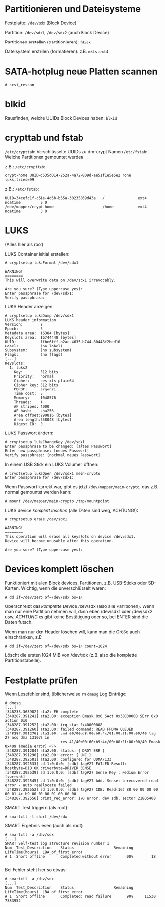 # Partitionieren und Dateisysteme
Festplatte: `/dev/sdx` (Block Device)

Partition: `/dev/sdx1`, `/dev/sdx2` (auch Block Device)

Partitionen erstellen (partitionieren): `fdisk`

Dateisystem erstellen (formatieren): z.B. `mkfs.ext4`

# SATA-hotplug neue Platten scannen
`# scsi_rescan`

# blkid
Rausfinden, welche UUIDs Block Devices haben: `blkid`

# crypttab und fstab
`/etc/crypttab`: Verschlüsselte UUIDs zu dm-crypt Namen
`/etc/fstab`: Welche Partitionen gemountet werden

z.B.: `/etc/crypttab`:
```
crypt-home UUID=c535d014-252a-4a72-809d-ae51f1e5e5e2 none luks,tries=99
```

z.B.: `/etc/fstab`:
```
UUID=34cefc1f-c51e-4d5b-b55a-30235869d43a   /               ext4    noatime         0 0
/dev/mapper/crypt-home                      /home           ext4    noatime         0 0
```

# LUKS
(Alles hier als root)

LUKS Container initial erstellen:
```
# cryptsetup luksFormat /dev/sdx1

WARNING!
========
This will overwrite data on /dev/sdx1 irrevocably.

Are you sure? (Type uppercase yes): 
Enter passphrase for /dev/sdx1: 
Verify passphrase: 
```

LUKS Header anzeigen:
```
# cryptsetup luksDump /dev/sdx1
LUKS header information
Version:       	2
Epoch:         	6
Metadata area: 	16384 [bytes]
Keyslots area: 	16744448 [bytes]
UUID:          	ffbe6fff-b2ac-4635-b744-80448f2bed10
Label:         	(no label)
Subsystem:     	(no subsystem)
Flags:       	(no flags)
[...]
Keyslots:
  1: luks2
	Key:        512 bits
	Priority:   normal
	Cipher:     aes-xts-plain64
	Cipher key: 512 bits
	PBKDF:      argon2i
	Time cost:  5
	Memory:     1048576
	Threads:    4
	AF stripes: 4000
	AF hash:    sha256
	Area offset:290816 [bytes]
	Area length:258048 [bytes]
	Digest ID:  0
```

LUKS Passwort ändern:
```
# cryptsetup luksChangeKey /dev/sdx1
Enter passphrase to be changed: [altes Passwort]
Enter new passphrase: [neues Passwort]
Verify passphrase: [nochmal neues Passwort]
```

In einem USB Stick ein LUKS Volumen öffnen:
```
# cryptsetup luksOpen /dev/sdx1 mein-crypto
Enter passphrase for /dev/sdx1: 
```

Wenn Passwort korrekt war, gibt es jetzt `/dev/mapper/mein-crypto`, das z.B.
normal gemountet werden kann:

```
# mount /dev/mapper/mein-crypto /tmp/mountpoint
```

LUKS device *komplett löschen* (alle Daten sind weg, ACHTUNG!):
```
# cryptsetup erase /dev/sdx1

WARNING!
========
This operation will erase all keyslots on device /dev/sdx1.
Device will become unusable after this operation.

Are you sure? (Type uppercase yes):
```

# Devices komplett löschen
Funktioniert mit allen Block devices, Partitionen, z.B. USB-Sticks oder
SD-Karten. Wichtig, wenn die unverschlüsselt waren:

```
# dd if=/dev/zero of=/dev/sdx bs=1M
```

Überschreibt das *komplette* Device /dev/sdx (also alle Partitionen). Wenn man
nur eine Partition nehmen will, dann eben /dev/sdx1 oder /dev/sdx2 usw.
*ACHTUNG* es gibt keine Bestätigung oder so, bei ENTER sind die Daten futsch.

Wenn man nur den Header löschen will, kann man die Größe auch einschränken,
z.B:

```
# dd if=/dev/zero of=/dev/sdx bs=1M count=1024
```

Löscht die ersten 1024 MiB von /dev/sdx (z.B. also die komplette
Partitionstabelle).

# Festplatte prüfen
Wenn Lesefehler sind, üblicherweise im `dmesg` Log Einträge:

```
# dmesg
[...]
[348233.363982] ata2: EH complete
[348287.391241] ata2.00: exception Emask 0x0 SAct 0x38000000 SErr 0x0 action 0x0
[348287.391252] ata2.00: irq_stat 0x40000008
[348287.391260] ata2.00: failed command: READ FPDMA QUEUED
[348287.391276] ata2.00: cmd 60/00:d8:00:b9:4c/01:00:01:00:00/40 tag 27 ncq dma 131072 in
                         res 41/40:00:60:b9:4c/00:00:01:00:00/40 Emask 0x409 (media error) <F>
[348287.391284] ata2.00: status: { DRDY ERR }
[348287.391290] ata2.00: error: { UNC }
[348287.392501] ata2.00: configured for UDMA/133
[348287.392533] sd 1:0:0:0: [sdb] tag#27 FAILED Result: hostbyte=DID_OK driverbyte=DRIVER_SENSE
[348287.392539] sd 1:0:0:0: [sdb] tag#27 Sense Key : Medium Error [current] 
[348287.392545] sd 1:0:0:0: [sdb] tag#27 Add. Sense: Unrecovered read error - auto reallocate failed
[348287.392552] sd 1:0:0:0: [sdb] tag#27 CDB: Read(16) 88 00 00 00 00 00 01 4c b9 00 00 00 01 00 00 00
[348287.392556] print_req_error: I/O error, dev sdb, sector 21805408
```

SMART Test triggern (als root):

```
# smartctl -t short /dev/sdx
```

SMART Ergebnis lesen (auch als root):
```
# smartctl -a /dev/sdx
[...]
SMART Self-test log structure revision number 1
Num  Test_Description    Status                  Remaining  LifeTime(hours)  LBA_of_first_error
# 1  Short offline       Completed without error       00%        18         -
```

Bei Fehler steht hier so etwas:

```
# smartctl -a /dev/sdx
[...]
Num  Test_Description    Status                  Remaining  LifeTime(hours)  LBA_of_first_error
# 1  Short offline       Completed: read failure       90%     11530         7383952
```

